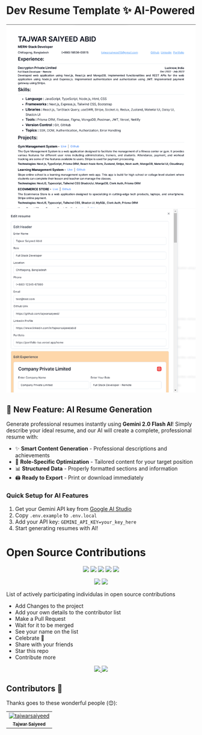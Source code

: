 # Dev Resume Template ✨ AI-Powered

![image](./img.png)
![image](./edit.png)

## 🚀 New Feature: AI Resume Generation

Generate professional resumes instantly using **Gemini 2.0 Flash AI**! Simply describe your ideal resume, and our AI will create a complete, professional resume with:

- ✨ **Smart Content Generation** - Professional descriptions and achievements
- 🎯 **Role-Specific Optimization** - Tailored content for your target position
- 📊 **Structured Data** - Properly formatted sections and information
- 🖨️ **Ready to Export** - Print or download immediately

### Quick Setup for AI Features

1. Get your Gemini API key from [Google AI Studio](https://aistudio.google.com/app/apikey)
2. Copy `.env.example` to `.env.local`
3. Add your API key: `GEMINI_API_KEY=your_key_here`
4. Start generating resumes with AI!

# Open Source Contributions

<p align="center">
    <img src="https://img.shields.io/github/contributors/tajwarsaiyeed/dev-resume?style=for-the-badge"/>
    <img src="https://img.shields.io/github/forks/tajwarsaiyeed/dev-resume?style=for-the-badge"/>
    <img src="https://img.shields.io/github/stars/tajwarsaiyeed/dev-resume?style=for-the-badge"/>
    <img src="https://img.shields.io/github/issues/tajwarsaiyeed/dev-resume?style=for-the-badge"/>
    <img src="https://img.shields.io/github/license/tajwarsaiyeed/dev-resume?style=for-the-badge"/>
</p>

<p align="center">
    <img src="https://img.shields.io/badge/PRs-welcome-brightgreen.svg?style=for-the-badge"/>
    <img src="https://img.shields.io/badge/Open%20Source-Project-orange?style=for-the-badge"/>
</p>

<p>List of actively participating individulas in open source contributions</p>

- Add Changes to the project
- Add your own details to the contributor list
- Make a Pull Request
- Wait for it to be merged
- See your name on the list
- Celebrate 🎉
- Share with your friends
- Star this repo
- Contribute more

<p align="center">
    <a href="https://twitter.com/tajwarsaiyeed">
        <img height="50" src="https://cdn-icons-png.flaticon.com/512/4096/4096132.png"/>
    </a>
    <a href="https://www.linkedin.com/in/tajwarsaiyeedabid/">
        <img height="50" src="https://user-images.githubusercontent.com/46517096/166973395-19676cd8-f8ec-4abf-83ff-da8243505b82.png"/>
    </a>
</p>

## Contributors 🍉

Thanks goes to these wonderful people (😊):

<!-- ALL-CONTRIBUTORS-LIST:START - Do not remove or modify this section -->
<!-- prettier-ignore-start -->
<!-- markdownlint-disable -->
<table>
    <tbody>
        <tr>
            <td align="center">
                <a href="https://portfolio-tsa.vercel.app/home">
                    <img src="https://avatars.githubusercontent.com/u/105134106?v=4" width="100px;" alt="tajwarsaiyeed"/>
                    <br />
                    <sub><b>Tajwar Saiyeed</b></sub>
                </a> 
            </td>
</tr>
</tbody>
</table>
